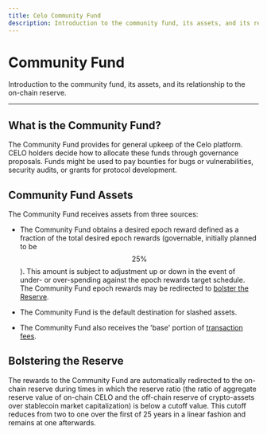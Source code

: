 ```yaml
---
title: Celo Community Fund
description: Introduction to the community fund, its assets, and its relationship to the on-chain reserve.
---
```


# Community Fund

Introduction to the community fund, its assets, and its relationship to the on-chain reserve.

---

## What is the Community Fund?

The Community Fund provides for general upkeep of the Celo platform. CELO holders decide how to allocate these funds through governance proposals. Funds might be used to pay bounties for bugs or vulnerabilities, security audits, or grants for protocol development.

## Community Fund Assets

The Community Fund receives assets from three sources:

- The Community Fund obtains a desired epoch reward defined as a fraction of the total desired epoch rewards \(governable, initially planned to be $$25\%$$\). This amount is subject to adjustment up or down in the event of under- or over-spending against the epoch rewards target schedule. The Community Fund epoch rewards may be redirected to [bolster the Reserve](#bolstering-the-reserve).

- The Community Fund is the default destination for slashed assets.

- The Community Fund also receives the 'base' portion of [transaction fees](celo-codebase/protocol/transactions/gas-pricing.md).

## Bolstering the Reserve

The rewards to the Community Fund are automatically redirected to the on-chain reserve during times in which the reserve ratio (the ratio of aggregate reserve value of on-chain CELO and the off-chain reserve of crypto-assets over stablecoin market capitalization) is below a cutoff value. This cutoff reduces from two to one over the first of 25 years in a linear fashion and remains at one afterwards.
